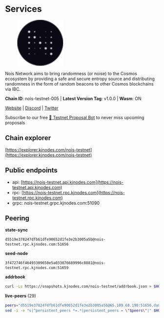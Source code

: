 # Services

<figure><img src="https://raw.githubusercontent.com/kj89/cosmos-images/main/logos/nois.png" width="150" alt=""><figcaption></figcaption></figure>

Nois Network aims to bring randomness (or noise)  to the Cosmos ecosystem by providing a safe and  secure entropy source and distributing randomness  in the form of random beacons to other Cosmos blockchains via IBC.

**Chain ID**: nois-testnet-005 | **Latest Version Tag**: v1.0.0 | **Wasm**: ON

[Website](https://nois.network) | [Discord](https://discord.gg/dHdpwtEb6F) | [Twitter](https://twitter.com/NoisRNG)



Subscribe to our free [🤖 Testnet Proposal Bot](https://t.me/kjnodes_testnet_proposal_bot) to never miss upcoming proposals


## Chain explorer
[https://explorer.kjnodes.com/nois-testnet](https://explorer.kjnodes.com/nois-testnet)

## Public endpoints

* api: [https://nois-testnet.api.kjnodes.com](https://nois-testnet.api.kjnodes.com)
* rpc: [https://nois-testnet.rpc.kjnodes.com](https://nois-testnet.rpc.kjnodes.com)
* grpc: nois-testnet.grpc.kjnodes.com:51090

## Peering

**state-sync**

```text
d5519e378247dfb61dfe90652d1fe3e2b3005a5b@nois-testnet.rpc.kjnodes.com:51656
```

**seed-node**

```text
3f472746f46493309650e5a033076689996c8881@nois-testnet.rpc.kjnodes.com:51659
```

**addrbook**
```bash
curl -Ls https://snapshots.kjnodes.com/nois-testnet/addrbook.json > $HOME/.noisd/config/addrbook.json
```

**live-peers** (29)
```bash
peers="d5519e378247dfb61dfe90652d1fe3e2b3005a5b@65.109.68.190:51656,da81dd66bca4bba509163dbd06b4a6b2e05c2e12@65.108.231.124:21656,6d6164cd45c7c65ab76abd40f5ff683f72e7f50f@65.109.92.241:40136,80cb3138f2f951077c1e70686bb4f59e00cb1fad@135.181.18.112:55726,711a4b20ce63e3a69725d27c73145519a2a1b559@161.97.159.68:17356,2403cecea3dc5c6bcac9ff964095ac673fbc02ef@65.109.39.223:26636,2b265b12688ea801b11672a47b67bb55433ccf37@185.198.27.109:26656,bca6115a0d059d21781dcdc6bfa8149ec3961bb4@46.17.250.108:60556,4af23e5bbb434e58082054a7d97b41b62cdb4a83@195.201.197.4:30656,eff2a3659d8190f2e3f0556d9829288d29e63296@65.108.233.109:17356,e07c37d68a210ee89191543e64078c7b127aa6c4@65.108.78.101:30656,1f1b67a13a6c9ef47cc21a9c71eeac1adc03e05b@176.9.10.239:26656,4f581b36aac37da8766c9de4dc533b0740eb498d@38.242.222.52:26656,35498a9c47c2901a097161cd5abc5bc758aa1b5c@38.242.158.85:51656,40fd0b54d6a096404421a36f29ae1e3779d2ae03@207.180.208.47:26656,40250630b11b62814410129ed5dc29221e141a2f@65.108.72.233:26156,f7c0a82105152107c0e516056d0672d01a3a8582@88.99.56.200:26656,28a94656dd4ddde090d8dd3d89865db5b6cda0ce@95.217.58.111:26656,00c205b11dc2d2295749810722bb2e995a24c0c1@95.216.14.58:60656,d30a17b9980314aadefd270f7ca9e4b810e94aca@5.166.240.95:51656,4f4cbbb89deacb0a1f395050567e96bb70f4a1ff@142.132.152.46:41656,65acf20f39df51e09027a2f204e359d57823a995@65.108.72.253:21656,a87dc8b4e827a05fe5c46aea54999120c8252587@162.19.237.81:26656,1e9f3c5da72edebe751b108aa52657b190c8991d@65.108.225.158:17356,262c94509b076029f04f1274536c5f458ec2463a@65.109.93.100:37656,04d0504eff073acdbcce34ec8efe876cdb59a78b@144.91.113.237:51656,5a2cf815580a74c31e722737b7f48747afba1137@95.216.197.76:26656,457a8e8dcb3bef4d7a6fd7fcb3b97d1282ca029c@65.108.206.118:60856,5c2a752c9b1952dbed075c56c600c3a79b58c395@195.3.220.135:27286"
sed -i -e "s|^persistent_peers *=.*|persistent_peers = \"$peers\"|" $HOME/.noisd/config/config.toml
```
